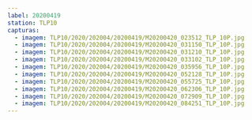 ```yaml
---
label: 20200419
station: TLP10
capturas:
  - imagem: TLP10/2020/202004/20200419/M20200420_023512_TLP_10P.jpg
  - imagem: TLP10/2020/202004/20200419/M20200420_031150_TLP_10P.jpg
  - imagem: TLP10/2020/202004/20200419/M20200420_031210_TLP_10P.jpg
  - imagem: TLP10/2020/202004/20200419/M20200420_033102_TLP_10P.jpg
  - imagem: TLP10/2020/202004/20200419/M20200420_035956_TLP_10P.jpg
  - imagem: TLP10/2020/202004/20200419/M20200420_052128_TLP_10P.jpg
  - imagem: TLP10/2020/202004/20200419/M20200420_055725_TLP_10P.jpg
  - imagem: TLP10/2020/202004/20200419/M20200420_062306_TLP_10P.jpg
  - imagem: TLP10/2020/202004/20200419/M20200420_072909_TLP_10P.jpg
  - imagem: TLP10/2020/202004/20200419/M20200420_084251_TLP_10P.jpg
---
```


